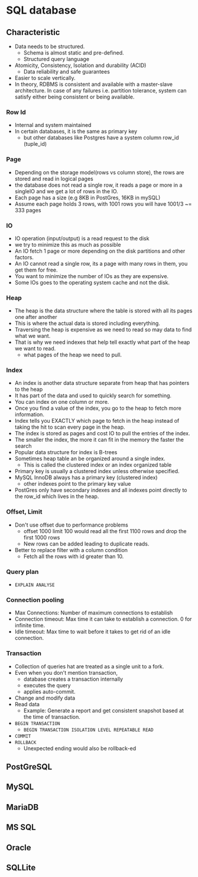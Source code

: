 # SQL database

## Characteristic 
- Data needs to be structured.
  - Schema is almost static and pre-defined.
  - Structured query language
- Atomicity, Consistency, Isolation and durability (ACID) 
  - Data reliability and safe guarantees
- Easier to scale vertically.
- In theory, RDBMS is consistent and available with a master-slave architecture.
In case of any failures i.e. partition tolerance, system can satisfy either being consistent or being available.

### Row Id
* Internal and system maintained
* In certain databases, it is the same as primary key 
  * but other databases like Postgres have a system column row_id (tuple_id)

### Page
* Depending on the storage model(rows vs column store), the rows are stored and read in logical pages
* the database does not read a single row, it reads a page or more in a singleIO and we get a lot of rows in the IO.
* Each page has a size (e.g 8KB in PostGres, 16KB in mySQL)
* Assume each page holds 3 rows, with 1001 rows you will have 1001/3 ~= 333 pages

### IO 
* IO operation (input/output) is a read request to the disk
* we try to minimize this as much as possible
* An IO fetch 1 page or more depending on the disk partitions and other factors.
* An IO cannot read a single row, its a page with many rows in them, you get them for free.
* You want to minimize the number of IOs as they are expensive.
* Some IOs goes to the operating system cache and not the disk.

### Heap
* The heap is the data structure where the table is stored with all its pages one after another
* This is where the actual data is stored including everything.
* Traversing the heap is expensive as we need to read so may data to find what we want.
* That is why we need indexes that help tell exactly what part of the heap we want to read.
  * what pages of the heap we need to pull.

### Index
* An index is another data structure separate from heap that has pointers to the heap
* It has part of the data and used to quickly search for something.
* You can index on one column or more.
* Once you find a value of the index, you go to the heap to fetch more information.
* Index tells you EXACTLY which page to fetch in the heap instead of taking the hit to scan every page in the heap.
* The index is stored as pages and cost IO to pull the entries of the index.
* The smaller the index, the more it can fit in the memory the faster the search
* Popular data structure for index is B-trees
* Sometimes heap table an be organized around a single index.
  * This is called the clustered index or an index organized table
* Primary key is usually a clustered index unless otherwise specified.
* MySQL InnoDB always has a primary key (clustered index) 
  * other indexes point to the primary key value
* PostGres only have secondary indexes and all indexes point directly to the row_id which lives in the heap.

### Offset, Limit
* Don't use offset due to performance problems
  * offset 1000 limit 100 would read all the first 1100 rows and drop the first 1000 rows
  * New rows can be added leading to duplicate reads.
* Better to replace filter with a column condition
  * Fetch all the rows with id greater than 10.

### Query plan
* `EXPLAIN ANALYSE`

### Connection pooling
* Max Connections: Number of maximum connections to establish
* Connection timeout: Max time it can take to establish a connection. 0 for infinite time.
* Idle timeout: Max time to wait before it takes to get rid of an idle connection. 

### Transaction 
* Collection of queries hat are treated as a single unit to a fork.
* Even when you don't mention transaction, 
  * database creates a transaction internally
  * executes the query
  * applies auto-commit.
* Change and modify data
* Read data
  * Example: Generate a report and get consistent snapshot based at the time of transaction.
* `BEGIN TRANSACTION`
  * `BEGIN TRANSACTION ISOLATION LEVEL REPEATABLE READ`
* `COMMIT`
* `ROLLBACK`
  * Unexpected ending would also be rollback-ed

## PostGreSQL
## MySQL
## MariaDB
## MS SQL
## Oracle
## SQLLite